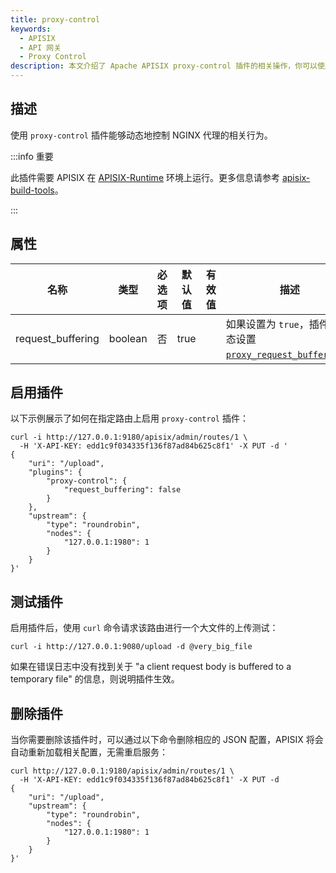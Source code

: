 ```yaml
---
title: proxy-control
keywords:
  - APISIX
  - API 网关
  - Proxy Control
description: 本文介绍了 Apache APISIX proxy-control 插件的相关操作，你可以使用此插件动态地控制 NGINX 代理的行为。
---
```


<!--
#
# Licensed to the Apache Software Foundation (ASF) under one or more
# contributor license agreements.  See the NOTICE file distributed with
# this work for additional information regarding copyright ownership.
# The ASF licenses this file to You under the Apache License, Version 2.0
# (the "License"); you may not use this file except in compliance with
# the License.  You may obtain a copy of the License at
#
#     http://www.apache.org/licenses/LICENSE-2.0
#
# Unless required by applicable law or agreed to in writing, software
# distributed under the License is distributed on an "AS IS" BASIS,
# WITHOUT WARRANTIES OR CONDITIONS OF ANY KIND, either express or implied.
# See the License for the specific language governing permissions and
# limitations under the License.
#
-->

## 描述

使用 `proxy-control` 插件能够动态地控制 NGINX 代理的相关行为。

:::info 重要

此插件需要 APISIX 在 [APISIX-Runtime](../FAQ.md#如何构建-apisix-runtime-环境) 环境上运行。更多信息请参考 [apisix-build-tools](https://github.com/api7/apisix-build-tools)。

:::

## 属性

| 名称      | 类型          | 必选项 | 默认值    | 有效值                                                                    | 描述                                                                                                                                         |
| --------- | ------------- | ----------- | ---------- | ------------------------------------------------------------------------ | --------------------------------------------------------------------------------------------------------------------------------------------------- |
| request_buffering | boolean        | 否    |  true            |  | 如果设置为 `true`，插件将动态设置 [`proxy_request_buffering`](http://nginx.org/en/docs/http/ngx_http_proxy_module.html#proxy_request_buffering)。 |

## 启用插件

以下示例展示了如何在指定路由上启用 `proxy-control` 插件：

```shell
curl -i http://127.0.0.1:9180/apisix/admin/routes/1 \
  -H 'X-API-KEY: edd1c9f034335f136f87ad84b625c8f1' -X PUT -d '
{
    "uri": "/upload",
    "plugins": {
        "proxy-control": {
            "request_buffering": false
        }
    },
    "upstream": {
        "type": "roundrobin",
        "nodes": {
            "127.0.0.1:1980": 1
        }
    }
}'
```

## 测试插件

启用插件后，使用 `curl` 命令请求该路由进行一个大文件的上传测试：

```shell
curl -i http://127.0.0.1:9080/upload -d @very_big_file
```

如果在错误日志中没有找到关于 "a client request body is buffered to a temporary file" 的信息，则说明插件生效。

## 删除插件

当你需要删除该插件时，可以通过以下命令删除相应的 JSON 配置，APISIX 将会自动重新加载相关配置，无需重启服务：

```shell
curl http://127.0.0.1:9180/apisix/admin/routes/1 \
  -H 'X-API-KEY: edd1c9f034335f136f87ad84b625c8f1' -X PUT -d
{
    "uri": "/upload",
    "upstream": {
        "type": "roundrobin",
        "nodes": {
            "127.0.0.1:1980": 1
        }
    }
}'
```
